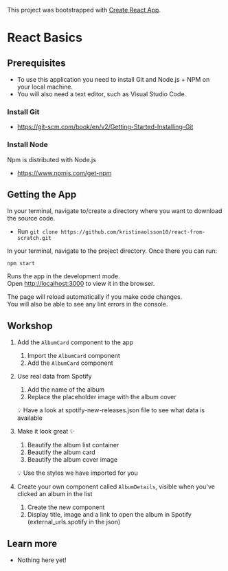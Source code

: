 This project was bootstrapped with [Create React App](https://github.com/facebook/create-react-app).

# React Basics

## Prerequisites

- To use this application you need to install Git and Node.js + NPM on your local machine.
- You will also need a text editor, such as Visual Studio Code.

### Install Git
- https://git-scm.com/book/en/v2/Getting-Started-Installing-Git

### Install Node
Npm is distributed with Node.js
- https://www.npmjs.com/get-npm


## Getting the App
In your terminal, navigate to/create a directory where you want to download the source code.
- Run `git clone https://github.com/kristinaolsson10/react-from-scratch.git`


In your terminal, navigate to the project directory. Once there you can run:

`npm start`

Runs the app in the development mode.<br>
Open [http://localhost:3000](http://localhost:3000) to view it in the browser.

The page will reload automatically if you make code changes.<br>
You will also be able to see any lint errors in the console.

## Workshop

1. Add the `AlbumCard` component to the app
   1. Import the `AlbumCard` component
   1. Add the `AlbumCard` component

1. Use real data from Spotify

   1. Add the name of the album
   1. Replace the placeholder image with the album cover

   💡 Have a look at spotify-new-releases.json file to see what data is available

1. Make it look great ✨

   1. Beautify the album list container
   1. Beautify the album card
   1. Beautify the album cover image

   💡 Use the styles we have imported for you

1. Create your own component called `AlbumDetails`, visible when you've clicked an album in the list
    1. Create the new component
    1. Display title, image and a link to open the album in Spotify (external_urls.spotify in the json)

## Learn more
- Nothing here yet!